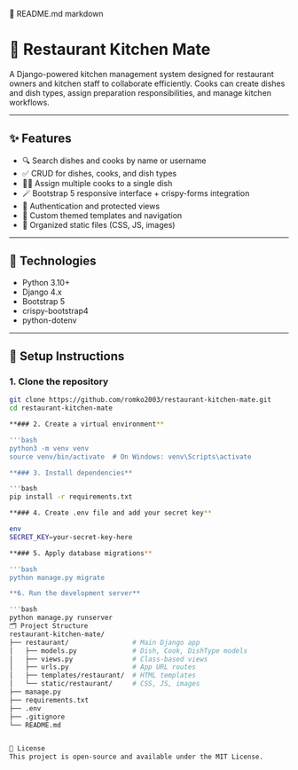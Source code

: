📘 README.md
markdown
# 🍴 Restaurant Kitchen Mate

A Django-powered kitchen management system designed for restaurant owners and kitchen staff to collaborate efficiently. Cooks can create dishes and dish types, assign preparation responsibilities, and manage kitchen workflows.

---

## ✨ Features

- 🔍 Search dishes and cooks by name or username
- ✅ CRUD for dishes, cooks, and dish types
- 👨‍🍳 Assign multiple cooks to a single dish
- 🪄 Bootstrap 5 responsive interface + crispy-forms integration
- 🔐 Authentication and protected views
- 🎨 Custom themed templates and navigation
- 📂 Organized static files (CSS, JS, images)

---

## 🚀 Technologies

- Python 3.10+
- Django 4.x
- Bootstrap 5
- crispy-bootstrap4
- python-dotenv

---

## 🚀 Setup Instructions

### 1. Clone the repository

```bash
git clone https://github.com/romko2003/restaurant-kitchen-mate.git
cd restaurant-kitchen-mate

**### 2. Create a virtual environment**

'''bash
python3 -m venv venv
source venv/bin/activate  # On Windows: venv\Scripts\activate

**### 3. Install dependencies**

'''bash
pip install -r requirements.txt

**### 4. Create .env file and add your secret key**

env
SECRET_KEY=your-secret-key-here

**### 5. Apply database migrations**

'''bash
python manage.py migrate

**6. Run the development server**

'''bash
python manage.py runserver
🗂 Project Structure
restaurant-kitchen-mate/
├── restaurant/                # Main Django app
│   ├── models.py              # Dish, Cook, DishType models
│   ├── views.py               # Class-based views
│   ├── urls.py                # App URL routes
│   ├── templates/restaurant/  # HTML templates
│   └── static/restaurant/     # CSS, JS, images
├── manage.py
├── requirements.txt
├── .env
├── .gitignore
└── README.md


📄 License
This project is open-source and available under the MIT License.
